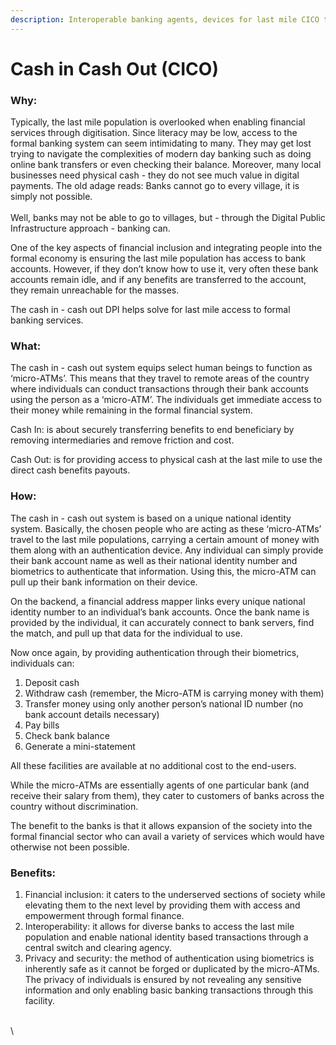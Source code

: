 ```yaml
---
description: Interoperable banking agents, devices for last mile CICO transactions
---
```


# Cash in Cash Out (CICO)

### Why:&#x20;

Typically, the last mile population is overlooked when enabling financial services through digitisation. Since literacy may be low, access to the formal banking system can seem intimidating to many. They may get lost trying to navigate the complexities of modern day banking such as doing online bank transfers or even checking their balance. Moreover, many local businesses need physical cash - they do not see much value in digital payments. The old adage reads: Banks cannot go to every village, it is simply not possible.\
\
Well, banks may not be able to go to villages, but - through the Digital Public Infrastructure approach - banking can. &#x20;

One of the key aspects of financial inclusion and integrating people into the formal economy is ensuring the last mile population has access to bank accounts. However, if they don’t know how to use it, very often these bank accounts remain idle, and if any benefits are transferred to the account, they remain unreachable for the masses.&#x20;

The cash in - cash out DPI helps solve for last mile access to formal banking services.&#x20;

### What:&#x20;

The cash in - cash out system equips select human beings to function as ‘micro-ATMs’. This means that they travel to remote areas of the country where individuals can conduct transactions through their bank accounts using the person as a ‘micro-ATM’. The individuals get immediate access to their money while remaining in the formal financial system.&#x20;

Cash In: is about securely transferring benefits to end beneficiary by removing intermediaries and remove friction and cost.

Cash Out: is for providing access to physical cash at the last mile to use the direct cash benefits payouts.

### How:&#x20;

The cash in - cash out system is based on a unique national identity system. Basically, the chosen people who are acting as these ‘micro-ATMs’ travel to the last mile populations, carrying a certain amount of money with them along with an authentication device. Any individual can simply provide their bank account name as well as their national identity number and biometrics to authenticate that information. Using this, the micro-ATM can pull up their bank information on their device.&#x20;

On the backend, a financial address mapper links every unique national identity number to an individual’s bank accounts. Once the bank name is provided by the individual, it can accurately connect to bank servers, find the match, and pull up that data for the individual to use.&#x20;

Now once again, by providing authentication through their biometrics, individuals can:&#x20;

1. Deposit cash&#x20;
2. Withdraw cash (remember, the Micro-ATM is carrying money with them)&#x20;
3. Transfer money using only another person’s national ID number (no bank account details necessary)&#x20;
4. Pay bills&#x20;
5. Check bank balance&#x20;
6. Generate a mini-statement&#x20;

All these facilities are available at no additional cost to the end-users.&#x20;

While the micro-ATMs are essentially agents of one particular bank (and receive their salary from them), they cater to customers of banks across the country without discrimination.&#x20;

The benefit to the banks is that it allows expansion of the society into the formal financial sector who can avail a variety of services which would have otherwise not been possible.&#x20;

### Benefits:&#x20;

1. Financial inclusion: it caters to the underserved sections of society while elevating them to the next level by providing them with access and empowerment through formal finance.&#x20;
2. Interoperability: it allows for diverse banks to access the last mile population and enable national identity based transactions through a central switch and clearing agency.&#x20;
3. Privacy and security: the method of authentication using biometrics is inherently safe as it cannot be forged or duplicated by the micro-ATMs. The privacy of individuals is ensured by not revealing any sensitive information and only enabling basic banking transactions through this facility.&#x20;

\
\
